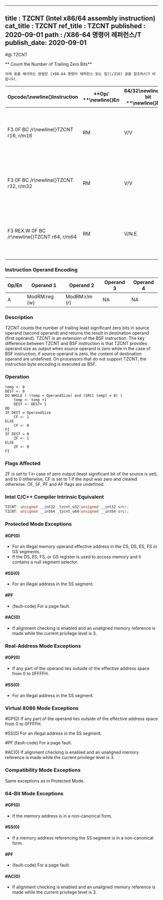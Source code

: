 ----------------------------
title : TZCNT (Intel x86/64 assembly instruction)
cat_title : TZCNT
ref_title : TZCNT
published : 2020-09-01
path : /X86-64 명령어 레퍼런스/T
publish_date: 2020-09-01
----------------------------


#@ TZCNT

** Count the Number of Trailing Zero Bits**

```lec-info
아래 표를 해석하는 방법은 [x86-64 명령어 레퍼런스 읽는 법](/316) 글을 참조하시기 바랍니다.
```

|**Opcode/**\newline{}**Instruction**|**Op/ **\newline{}**En**|**64/32**\newline{}**-bit **\newline{}**Mode**|**CPUID **\newline{}**Feature **\newline{}**Flag**|**Description**|
|------------------------------------|------------------------|----------------------------------------------|--------------------------------------------------|---------------|
|F3 0F BC /r\newline{}TZCNT r16, r/m16|RM|V/V|BMI1|Count the number of trailing zero bits in r/m16, return result in r16.|
|F3 0F BC /r\newline{}TZCNT r32, r/m32|RM|V/V|BMI1|Count the number of trailing zero bits in r/m32, return result in r32.|
|F3 REX.W 0F BC /r\newline{}TZCNT r64, r/m64|RM|V/N.E.|BMI1|Count the number of trailing zero bits in r/m64, return result in r64.|
### Instruction Operand Encoding


|Op/En|Operand 1|Operand 2|Operand 3|Operand 4|
|-----|---------|---------|---------|---------|
|A|ModRM:reg (w)|ModRM:r/m (r)|NA|NA|
### Description 


TZCNT counts the number of trailing least significant zero bits in source operand (second operand) and returns the result in destination operand (first operand). TZCNT is an extension of the BSF instruction. The key difference between TZCNT and BSF instruction is that TZCNT provides operand size as output when source operand is zero while in the case of BSF instruction, if source operand is zero, the content of destination operand are undefined. On processors that do not support TZCNT, the instruction byte encoding is executed as BSF.


### Operation

```info-verb
temp <- 0
DEST <- 0
DO WHILE ( (temp < OperandSize) and (SRC[ temp] = 0) )
    temp <- temp +1
    DEST <- DEST+ 1
OD
IF DEST = OperandSize
    CF <- 1
ELSE
    CF <- 0
FI
IF DEST = 0
    ZF <- 1
ELSE
    ZF <- 0
FI
```
### Flags Affected


ZF is set to 1 in case of zero output (least significant bit of the source is set), and to 0 otherwise, CF is set to 1 if the input was zero and cleared otherwise. OF, SF, PF and AF flags are undefined.


### Intel C/C++ Compiler Intrinsic Equivalent

```cpp
TZCNT: unsigned __int32 _tzcnt_u32(unsigned __int32 src);
TZCNT: unsigned __int64 _tzcnt_u64(unsigned __int64 src);
```

### Protected Mode Exceptions

#### #GP(0)
* For an illegal memory operand effective address in the CS, DS, ES, FS or GS segments.
* If the DS, ES, FS, or GS register is used to access memory and it contains a null segment selector.

#### #SS(0)
* For an illegal address in the SS segment.

#### #PF
* (fault-code) For a page fault.

#### #AC(0)
* If alignment checking is enabled and an unaligned memory reference is made while the current privilege level is 3.

### Real-Address Mode Exceptions

#### #GP(0)
* If any part of the operand lies outside of the effective address space from 0 to 0FFFFH.

#### #SS(0)
* For an illegal address in the SS segment.
### Virtual 8086 Mode Exceptions


#GP(0) If any part of the operand lies outside of the effective address space from 0 to 0FFFFH.

#SS(0) For an illegal address in the SS segment.

#PF (fault-code) For a page fault.

#AC(0) If alignment checking is enabled and an unaligned memory reference is made while the current privilege level is 3.


### Compatibility Mode Exceptions



Same exceptions as in Protected Mode.


### 64-Bit Mode Exceptions

#### #GP(0)
* If the memory address is in a non-canonical form.

#### #SS(0)
* If a memory address referencing the SS segment is in a non-canonical form.

#### #PF
* (fault-code) For a page fault.

#### #AC(0)
* If alignment checking is enabled and an unaligned memory reference is made while the current privilege level is 3.
